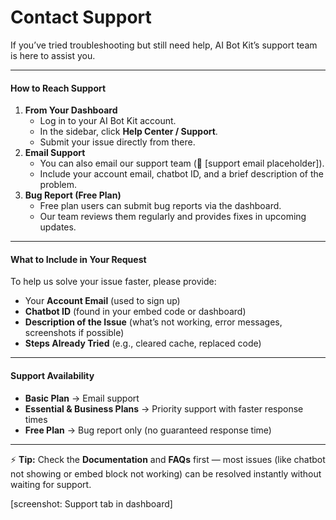# Contact Support

If you’ve tried troubleshooting but still need help, AI Bot Kit’s support team is here to assist you.

***

#### How to Reach Support

1. **From Your Dashboard**
   * Log in to your AI Bot Kit account.
   * In the sidebar, click **Help Center / Support**.
   * Submit your issue directly from there.
2. **Email Support**
   * You can also email our support team (📧 \[support email placeholder]).
   * Include your account email, chatbot ID, and a brief description of the problem.
3. **Bug Report (Free Plan)**
   * Free plan users can submit bug reports via the dashboard.
   * Our team reviews them regularly and provides fixes in upcoming updates.

***

#### What to Include in Your Request

To help us solve your issue faster, please provide:

* Your **Account Email** (used to sign up)
* **Chatbot ID** (found in your embed code or dashboard)
* **Description of the Issue** (what’s not working, error messages, screenshots if possible)
* **Steps Already Tried** (e.g., cleared cache, replaced code)

***

#### Support Availability

* **Basic Plan** → Email support
* **Essential & Business Plans** → Priority support with faster response times
* **Free Plan** → Bug report only (no guaranteed response time)

***

⚡ **Tip:** Check the **Documentation** and **FAQs** first — most issues (like chatbot not showing or embed block not working) can be resolved instantly without waiting for support.

\[screenshot: Support tab in dashboard]
